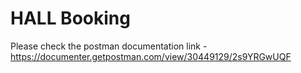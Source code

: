 # HALL Booking

Please check the postman documentation link -
https://documenter.getpostman.com/view/30449129/2s9YRGwUQF
